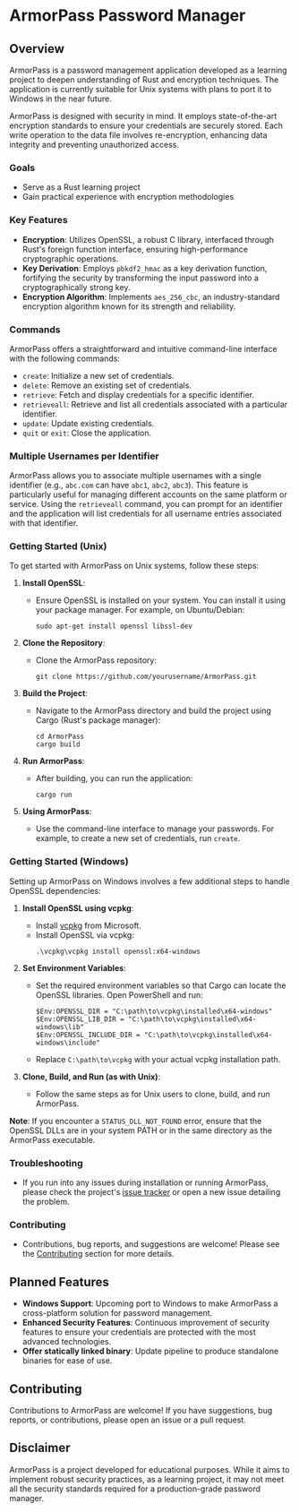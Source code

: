 # ArmorPass Password Manager

## Overview
ArmorPass is a password management application developed as a learning project to deepen understanding of Rust and encryption techniques. The application is currently suitable for Unix systems with plans to port it to Windows in the near future. 

ArmorPass is designed with security in mind. It employs state-of-the-art encryption standards to ensure your credentials are securely stored. Each write operation to the data file involves re-encryption, enhancing data integrity and preventing unauthorized access.

### Goals
- Serve as a Rust learning project
- Gain practical experience with encryption methodologies

### Key Features
- **Encryption**: Utilizes OpenSSL, a robust C library, interfaced through Rust's foreign function interface, ensuring high-performance cryptographic operations.
- **Key Derivation**: Employs `pbkdf2_hmac` as a key derivation function, fortifying the security by transforming the input password into a cryptographically strong key.
- **Encryption Algorithm**: Implements `aes_256_cbc`, an industry-standard encryption algorithm known for its strength and reliability.

### Commands
ArmorPass offers a straightforward and intuitive command-line interface with the following commands:

- `create`: Initialize a new set of credentials.
- `delete`: Remove an existing set of credentials.
- `retrieve`: Fetch and display credentials for a specific identifier.
- `retrieveall`: Retrieve and list all credentials associated with a particular identifier.
- `update`: Update existing credentials.
- `quit` or `exit`: Close the application.

### Multiple Usernames per Identifier
ArmorPass allows you to associate multiple usernames with a single identifier (e.g., `abc.com` can have `abc1`, `abc2`, `abc3`). This feature is particularly useful for managing different accounts on the same platform or service. Using the `retrieveall` command, you can prompt for an identifier and the application will list credentials for all username entries associated with that identifier.

### Getting Started (Unix)
To get started with ArmorPass on Unix systems, follow these steps:

1. **Install OpenSSL**:
   - Ensure OpenSSL is installed on your system. You can install it using your package manager. For example, on Ubuntu/Debian:
     ```
     sudo apt-get install openssl libssl-dev
     ```

2. **Clone the Repository**:
   - Clone the ArmorPass repository:
     ```
     git clone https://github.com/yourusername/ArmorPass.git
     ```

3. **Build the Project**:
   - Navigate to the ArmorPass directory and build the project using Cargo (Rust's package manager):
     ```
     cd ArmorPass
     cargo build
     ```

4. **Run ArmorPass**:
   - After building, you can run the application:
     ```
     cargo run
     ```

5. **Using ArmorPass**:
   - Use the command-line interface to manage your passwords. For example, to create a new set of credentials, run `create`.

### Getting Started (Windows)
Setting up ArmorPass on Windows involves a few additional steps to handle OpenSSL dependencies:

1. **Install OpenSSL using vcpkg**:
   - Install [vcpkg](https://github.com/microsoft/vcpkg) from Microsoft.
   - Install OpenSSL via vcpkg:
     ```
     .\vcpkg\vcpkg install openssl:x64-windows
     ```

2. **Set Environment Variables**:
   - Set the required environment variables so that Cargo can locate the OpenSSL libraries. Open PowerShell and run:
     ```
     $Env:OPENSSL_DIR = "C:\path\to\vcpkg\installed\x64-windows"
     $Env:OPENSSL_LIB_DIR = "C:\path\to\vcpkg\installed\x64-windows\lib"
     $Env:OPENSSL_INCLUDE_DIR = "C:\path\to\vcpkg\installed\x64-windows\include"
     ```
   - Replace `C:\path\to\vcpkg` with your actual vcpkg installation path.

3. **Clone, Build, and Run (as with Unix)**:
   - Follow the same steps as for Unix users to clone, build, and run ArmorPass.

**Note**: If you encounter a `STATUS_DLL_NOT_FOUND` error, ensure that the OpenSSL DLLs are in your system PATH or in the same directory as the ArmorPass executable.

### Troubleshooting
- If you run into any issues during installation or running ArmorPass, please check the project's [issue tracker](https://github.com/yourusername/ArmorPass/issues) or open a new issue detailing the problem.

### Contributing
- Contributions, bug reports, and suggestions are welcome! Please see the [Contributing](#Contributing) section for more details.


## Planned Features
- **Windows Support**: Upcoming port to Windows to make ArmorPass a cross-platform solution for password management.
- **Enhanced Security Features**: Continuous improvement of security features to ensure your credentials are protected with the most advanced technologies.
- **Offer statically linked binary**: Update pipeline to produce standalone binaries for ease of use.

## Contributing
Contributions to ArmorPass are welcome! If you have suggestions, bug reports, or contributions, please open an issue or a pull request.

## Disclaimer
ArmorPass is a project developed for educational purposes. While it aims to implement robust security practices, as a learning project, it may not meet all the security standards required for a production-grade password manager.

